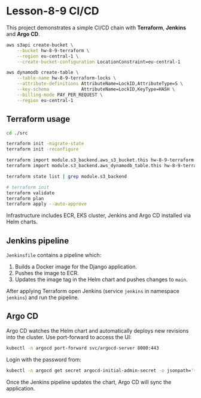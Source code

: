 # Lesson-8-9 CI/CD

This project demonstrates a simple CI/CD chain with **Terraform**, **Jenkins** and **Argo CD**.

```bash
aws s3api create-bucket \
    --bucket hw-8-9-terraform \
    --region eu-central-1 \
    --create-bucket-configuration LocationConstraint=eu-central-1

aws dynamodb create-table \
    --table-name hw-8-9-terraform-locks \
    --attribute-definitions AttributeName=LockID,AttributeType=S \
    --key-schema            AttributeName=LockID,KeyType=HASH \
    --billing-mode PAY_PER_REQUEST \
    --region eu-central-1
```

## Terraform usage

```bash
cd ./src

terraform init -migrate-state
terraform init -reconfigure

terraform import module.s3_backend.aws_s3_bucket.this hw-8-9-terraform
terraform import module.s3_backend.aws_dynamodb_table.this hw-8-9-terraform-locks

terraform state list | grep module.s3_backend
```
```bash
# terraform init
terraform validate
terraform plan
terraform apply --auto-approve
```

Infrastructure includes ECR, EKS cluster, Jenkins and Argo CD installed via Helm charts.

## Jenkins pipeline

`Jenkinsfile` contains a pipeline which:

1. Builds a Docker image for the Django application.
2. Pushes the image to ECR.
3. Updates the image tag in the Helm chart and pushes changes to `main`.

After applying Terraform open Jenkins (service `jenkins` in namespace `jenkins`) and run the pipeline.

## Argo CD

Argo CD watches the Helm chart and automatically deploys new revisions into the cluster. Use port-forward to access the UI:

```bash
kubectl -n argocd port-forward svc/argocd-server 8080:443
```

Login with the password from:

```bash
kubectl -n argocd get secret argocd-initial-admin-secret -o jsonpath='{.data.password}' | base64 -d
```

Once the Jenkins pipeline updates the chart, Argo CD will sync the application.
